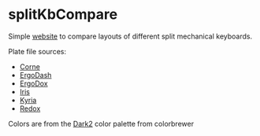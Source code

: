# splitKbCompare

Simple [website](https://jhelvy.shinyapps.io/splitkbcompare/) to compare layouts of different split mechanical keyboards.

Plate file sources:

- [Corne](https://github.com/foostan/crkbd)
- [ErgoDash](https://github.com/omkbd/ErgoDash)
- [ErgoDox](https://github.com/Ergodox-io/ErgoDox)
- [Iris](https://github.com/keebio/iris-case)
- [Kyria](https://github.com/splitkb/kyria)
- [Redox](https://github.com/mattdibi/redox-keyboard)

Colors are from the [Dark2](http://colorbrewer2.org/#type=qualitative&scheme=Dark2&n=6) color palette from colorbrewer
